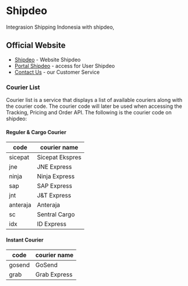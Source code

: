 # Shipdeo
Integrasion Shipping Indonesia with shipdeo, 

## Official Website

* [Shipdeo](http://www.shipdeo.com?referral=s-node.js) - Website Shipdeo
* [Portal Shipdeo](https://portal.shipdeo.com/register?referral=s-node.js) - access for User Shipdeo
* [Contact Us](https://api.whatsapp.com/send/?phone=6287897759000&text&type=phone_number&app_absent=0) - our Customer Service

### Courier List
Courier list is a service that displays a list of available couriers along with the courier code. The courier code will later be used when accessing the Tracking, Pricing and Order API. The following is the courier code on shipdeo:

#### Reguler & Cargo Courier

| code      | courier name   |
| --------- | -------------- |
| sicepat   | Sicepat Ekspres|
| jne       | JNE Express    |
| ninja     | Ninja Express  |
| sap       | SAP Express    |
| jnt       | J&T Express    |
| anteraja  | Anteraja       |
| sc        | Sentral Cargo  |
| idx       | ID Express     |

#### Instant Courier

| code      | courier name   |
| --------- | -------------- |
| gosend    | GoSend         |
| grab      | Grab Express   |
